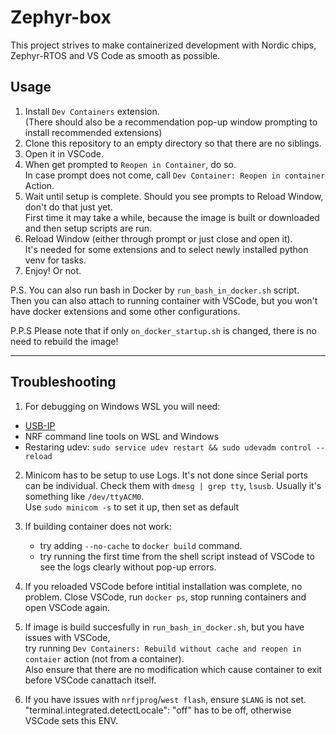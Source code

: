 # Zephyr-box

This project strives to make containerized development with Nordic chips,  Zephyr-RTOS and VS Code as smooth as possible.

## Usage

1. Install `Dev Containers` extension.   
   (There should also be a recommendation pop-up window prompting to install recommended extensions)
2. Clone this repository to an empty directory so that there are no siblings.
3. Open it in VSCode.
4. When get prompted to `Reopen in Container`, do so.   
   In case prompt does not come, call `Dev Container: Reopen in container` Action.
5. Wait until setup is complete. Should you see prompts to Reload Window, don't do that just yet.  
   First time it may take a while, because the image is built or downloaded and then setup scripts are run.
6. Reload Window (either through prompt or just close and open it).  
   It's needed for some extensions and to select newly installed python venv for tasks.
7. Enjoy! Or not.

P.S. You can also run bash in Docker by `run_bash_in_docker.sh` script.  
Then you can also attach to running container with VSCode, but you won't have docker extensions and some other configurations.  

P.P.S Please note that if only `on_docker_startup.sh` is changed, there is no need to rebuild the image!

---

## Troubleshooting

1. For debugging on Windows WSL you will need:
- [USB-IP](https://github.com/MicrosoftDocs/wsl/blob/main/WSL/connect-usb.md) 
- NRF command line tools on WSL and Windows
- Restaring udev: `sudo service udev restart && sudo udevadm control --reload` 

2. Minicom has to be setup to use Logs. It's not done since Serial ports can be individual. Check them with `dmesg | grep tty`, `lsusb`. Usually it's something like `/dev/ttyACM0`.  
Use `sudo minicom -s` to set it up, then set as default

2. If building container does not work:
   - try adding `--no-cache` to `docker build` command.
   - try running the first time from the shell script instead of VSCode to see the logs clearly without pop-up errors.
3. If you reloaded VSCode before intitial installation was complete, no problem.
   Close VSCode, run `docker ps`, stop running containers and open VSCode again.
4. If image is build succesfully in `run_bash_in_docker.sh`, but you have issues with VSCode,  
   try running `Dev Containers: Rebuild without cache and reopen in contaier` action (not from a container).  
   Also ensure that there are no modification which cause container to exit before VSCode canattach itself.
5. If you have issues with `nrfjprog`/`west flash`, ensure `$LANG` is not set.   
   "terminal.integrated.detectLocale": "off" has to be off, otherwise VSCode sets this ENV.
